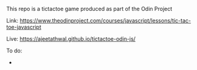 This repo is a tictactoe game produced as part of the Odin Project

Link: https://www.theodinproject.com/courses/javascript/lessons/tic-tac-toe-javascript

Live: https://ajeetathwal.github.io/tictactoe-odin-js/

To do:

-

